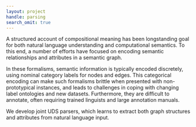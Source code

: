 ```yaml
---
layout: project
handle: parsing
search_omit: true
---
```


A structured account of compositional meaning has
been longstanding goal for both natural language
understanding and computational semantics. To
this end, a number of efforts have focused on encoding semantic relationships and attributes in a
semantic graph.

In these formalisms, semantic information is typically encoded discretely, using nominal category
labels for nodes and edges. This categorical encoding can make such formalisms brittle when presented with non-prototypical instances, and leads
to challenges in coping with changing label ontologies and new datasets. Furthermore, they are difficult to annotate, often requiring
trained linguists and large annotation manuals.

We develop joint UDS parsers, which
learns to extract both graph structures and attributes
from natural language input. 
